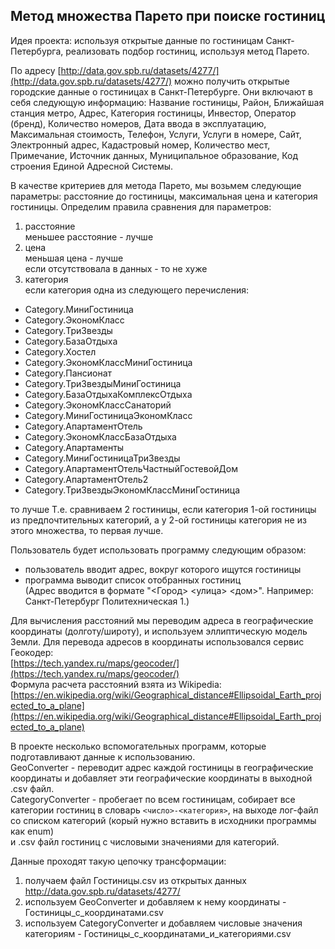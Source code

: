 ##	 Метод множества Парето при поиске гостиниц

Идея проекта: используя открытые данные по гостиницам Санкт-Петербурга, реализовать подбор гостиниц, используя метод Парето.

По адресу [http://data.gov.spb.ru/datasets/4277/](http://data.gov.spb.ru/datasets/4277/) можно получить открытые городские данные о гостиницах в Санкт-Петербурге.
Они включают в себя следующую информацию: Название гостиницы, Район, Ближайшая станция метро, Адрес, Категория гостиницы, 
Инвестор, Оператор (бренд), Количество номеров, Дата ввода в эксплуатацию, Максимальная стоимость, Телефон, Услуги, Услуги в номере, 
Сайт, Электронный адрес, Кадастровый номер, Количество мест, Примечание, Источник данных, Муниципальное образование, Код строения Единой Адресной Системы.

В качестве критериев для метода Парето, мы возьмем следующие параметры: расстояние до гостиницы, максимальная цена и категория гостиницы.
Определим правила сравнения для параметров: 
 1. расстояние  
меньшее расстояние - лучше
 2. цена  
меньшая цена - лучше  
если отсутствовала в данных - то не хуже
 3. категория  
если категория одна из следующего перечисления:
  - Category.МиниГостиница
  - Category.ЭкономКласс
  - Category.ТриЗвезды
  - Category.БазаОтдыха
  - Category.Хостел
  - Category.ЭкономКлассМиниГостиница
  - Category.Пансионат
  - Category.ТриЗвездыМиниГостиница
  - Category.БазаОтдыхаКомплексОтдыха
  - Category.ЭкономКлассСанаторий
  - Category.МиниГостиницаЭкономКласс
  - Category.АпартаментОтель
  - Category.ЭкономКлассБазаОтдыха
  - Category.Апартаменты
  - Category.МиниГостиницаТриЗвезды
  - Category.АпартаментОтельЧастныйГостевойДом
  - Category.АпартаментОтель2
  - Category.ТриЗвездыЭкономКлассМиниГостиница
  
то лучше
Т.е. сравниваем 2 гостиницы, если категория 1-ой гостиницы из предпочтительных категорий, а у 2-ой гостиницы категория не из этого множества, 
то первая лучше.
	
Пользователь будет использовать программу следующим образом:
 - пользователь вводит адрес, вокруг которого ищутся гостиницы
 - программа выводит список отобранных гостиниц  
 (Адрес вводится в формате "<Город> <улица> <дом>". Например: Санкт-Петербург Политехническая 1.)
 
Для вычисления расстояний мы переводим адреса в географические координаты (долготу/широту), и используем эллиптическую модель Земли.
Для перевода адресов в координаты использовался сервис Геокодер:   
[https://tech.yandex.ru/maps/geocoder/](https://tech.yandex.ru/maps/geocoder/)  
Формула расчета расстояний взята из Wikipedia:  
[https://en.wikipedia.org/wiki/Geographical_distance#Ellipsoidal_Earth_projected_to_a_plane](https://en.wikipedia.org/wiki/Geographical_distance#Ellipsoidal_Earth_projected_to_a_plane)  

В проекте несколько вспомогательных программ, которые подготавливают данные к использованию.  
GeoConverter - переводит адрес каждой гостиницы в географические координаты и добавляет эти географические координаты в выходной .csv файл.  
CategoryConverter - пробегает по всем гостиницам, собирает все категории гостиниц в словарь `<число>-<категория>`, на выходе лог-файл со списком категорий (корый нужно вставить в исходники программы как enum)   
и .csv файл гостиниц с числовыми значениями для категорий.
 
Данные проходят такую цепочку трансформации:
 1. получаем файл Гостиницы.csv из открытых данных http://data.gov.spb.ru/datasets/4277/
 2. используем GeoConverter и добавляем к нему координаты - Гостиницы_с_координатами.csv
 3. используем CategoryConverter и добавляем числовые значения категориям - Гостиницы_с_координатами_и_категориями.csv
